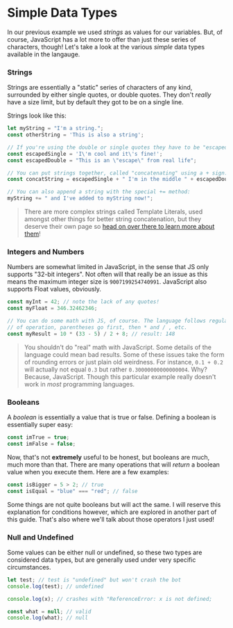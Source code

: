 # Simple Data Types

In our previous example we used _strings_ as values for our variables. But, of course, JavaScript has a lot more to offer than just these series of characters, though! Let's take a look at the various _simple_ data types available in the langauge. 

### Strings

Strings are essentially a "static" series of characters of any kind, surrounded by either single quotes, or double quotes. They don't _really_ have a size limit, but by default they got to be on a single line. 

Strings look like this: 

```javascript
let myString = "I'm a string.";
const otherString = 'This is also a string';

// If you're using the double or single quotes they have to be "escaped":
const escapedSingle = 'I\'m cool and it\'s fine!';
const escapedDouble = "This is an \"escape\" from real life";

// You can put strings together, called "concatenating" using a + sign:
const concatString = escapedSingle + " I'm in the middle " + escapedDouble;

// You can also append a string with the special += method:
myString += " and I've added to myString now!";
```

> There are more complex strings called Template Literals, used amongst other things for better string concatenation, but they deserve their own page so [head on over there to learn more about them](template-literals.md)!

### Integers and Numbers

Numbers are somewhat limited in JavaScript, in the sense that JS only supports "32-bit integers". Not often will that really be an issue as this means the maximum integer size is `9007199254740991`. JavaScript also supports Float values, obviously. 

```javascript
const myInt = 42; // note the lack of any quotes!
const myFloat = 346.32462346;

// You can do some math with JS, of course. The language follows regular math order
// of operation, parentheses go first, then * and / , etc. 
const myResult = 10 * (33 - 5) / 2 + 8; // result: 148
```

> You shouldn't do "real" math with JavaScript. Some details of the language could mean bad results. Some of these issues take the form of rounding errors or just plain old weirdness. For instance, `0.1 + 0.2` will actually not equal `0.3` but rather `0.30000000000000004`. Why? Because, JavaScript. Though this particular example really doesn't work in _most_ programming languages.

### Booleans

A _boolean_ is essentially a value that is true or false. Defining a boolean is essentially super easy: 

```javascript
const imTrue = true;
const imFalse = false;
```

Now, that's not **extremely** useful to be honest, but booleans are much, much more than that. There are many operations that will _return_ a boolean value when you execute them. Here are a few examples: 

```javascript
const isBigger = 5 > 2; // true
const isEqual = "blue" === "red"; // false
```

Some things are not quite booleans but will act the same. I will reserve this explanation for conditions however, which are explored in another part of this guide. That's also where we'll talk about those operators I just used!

### Null and Undefined

Some values can be either null or undefined, so these two types are considered data types, but are generally used under very specific circumstances.

```javascript
let test; // test is "undefined" but won't crash the bot
console.log(test); // undefined

console.log(x); // crashes with "ReferenceError: x is not defined;

const what = null; // valid
console.log(what); // null
```

